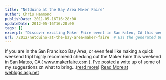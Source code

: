 ```yaml
---
title: "Netduino at the Bay Area Maker Faire"
author: Chris Hammond
publishDate: 2012-05-16T16:28:00
updateDate: 2012-05-16T16:28:00
tags: []
excerpt: "Discover exciting Maker Faire event in San Mateo, CA this weekend. Find out what to bring for a fun experience. Read more at weblogs.asp.net."
url: /2012/netduino-at-the-bay-area-maker-faire  # Use the generated URL with year
---
```

If you are in the San Francisco Bay Area, or even feel like making a quick weekend tripI highly recommend checking out the Maker Faire this weekend in San Mateo, CA ( www.makerfaire.com ). I’ve posted a write up of some of my suggestions on what to bring...(<a href="https://weblogs.asp.net/christoc/archive/2012/05/16/netduino-at-the-bay-area-maker-faire.aspx">read more</a>)<img src="https://weblogs.asp.net/aggbug.aspx?PostID=8488478" width="1" height="1"> <a href="https://weblogs.asp.net/christoc/archive/2012/05/16/netduino-at-the-bay-area-maker-faire.aspx">Read More at weblogs.asp.net</a>

